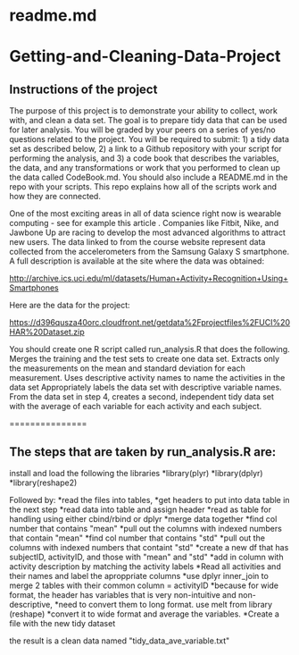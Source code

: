 # readme.md
# Getting-and-Cleaning-Data-Project 

## Instructions of the project
The purpose of this project is to demonstrate your ability to collect, work with, and clean a data set. The goal is to prepare tidy data that can be used for later analysis. You will be graded by your peers on a series of yes/no questions related to the project. You will be required to submit: 1) a tidy data set as described below, 2) a link to a Github repository with your script for performing the analysis, and 3) a code book that describes the variables, the data, and any transformations or work that you performed to clean up the data called CodeBook.md. You should also include a README.md in the repo with your scripts. This repo explains how all of the scripts work and how they are connected.  

One of the most exciting areas in all of data science right now is wearable computing - see for example this article . Companies like Fitbit, Nike, and Jawbone Up are racing to develop the most advanced algorithms to attract new users. The data linked to from the course website represent data collected from the accelerometers from the Samsung Galaxy S smartphone. A full description is available at the site where the data was obtained: 

http://archive.ics.uci.edu/ml/datasets/Human+Activity+Recognition+Using+Smartphones 

Here are the data for the project: 

https://d396qusza40orc.cloudfront.net/getdata%2Fprojectfiles%2FUCI%20HAR%20Dataset.zip 

 You should create one R script called run_analysis.R that does the following. 
Merges the training and the test sets to create one data set.
Extracts only the measurements on the mean and standard deviation for each measurement. 
Uses descriptive activity names to name the activities in the data set
Appropriately labels the data set with descriptive variable names. 
From the data set in step 4, creates a second, independent tidy data set with the average of each variable for each activity and each subject.


===============
## The steps that are taken by run_analysis.R are: 

install and load the following  the libraries
*library(plyr)
*library(dplyr)
*library(reshape2)

Followed by:
*read the files into tables, 
*get headers to put into data table in the next step
*read data into table and assign header
*read as table for handling using either cbind/rbind or dplyr
*merge data together
*find col number that contains "mean"
*pull out the columns with indexed numbers that contain "mean"
*find col number that contains "std"
*pull out the columns with indexed numbers that containt "std"
*create a new df that has subjectID, activityID, and those with "mean" and "std"
*add in column with activity description by matching the activity labels
*Read all activities and their names and label the aproppriate columns 
*use dplyr inner_join to merge 2 tables with their common column = activityID
*because for wide format, the header has variables that is very non-intuitive and non-descriptive,
*need to convert them to long format. use melt from library (reshape)
*convert it to wide format and average the variables.
*Create a file with the new tidy dataset


the result is a clean data named "tidy_data_ave_variable.txt"